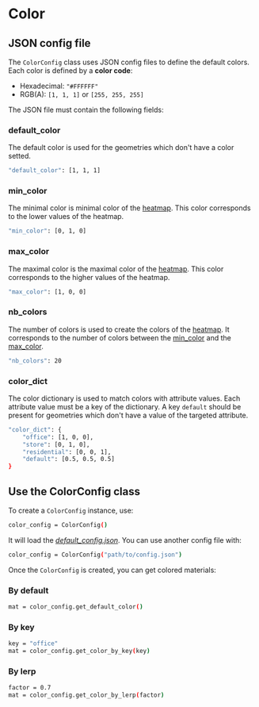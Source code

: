 # Color

## JSON config file

The `ColorConfig` class uses JSON config files to define the default colors. Each color is defined by a __color code__:

- Hexadecimal: `"#FFFFFF"`
- RGB(A): `[1, 1, 1]` or `[255, 255, 255]`

The JSON file must contain the following fields:

### default_color

The default color is used for the geometries which don't have a color setted.

```bash
"default_color": [1, 1, 1]
```

### min_color

The minimal color is minimal color of the [heatmap](https://en.wikipedia.org/wiki/Heat_map). This color corresponds to the lower values of the heatmap.

```bash
"min_color": [0, 1, 0]
```

### max_color

The maximal color is the maximal color of the [heatmap](https://en.wikipedia.org/wiki/Heat_map). This color corresponds to the higher values of the heatmap.

```bash
"max_color": [1, 0, 0]
```

### nb_colors

The number of colors is used to create the colors of the [heatmap](https://en.wikipedia.org/wiki/Heat_map). It corresponds to the number of colors between the [min_color](#min_color) and the [max_color](#max_color).

```bash
"nb_colors": 20
```

### color_dict

The color dictionary is used to match colors with attribute values. Each attribute value must be a key of the dictionary. A key `default` should be present for geometries which don't have a value of the targeted attribute.

```bash
"color_dict": {
    "office": [1, 0, 0],
    "store": [0, 1, 0],
    "residential": [0, 0, 1],
    "default": [0.5, 0.5, 0.5]
}
```

## Use the ColorConfig class

To create a `ColorConfig` instance, use:

```bash
color_config = ColorConfig()
```

It will load the [_default_config.json_](./default_config.json). You can use another config file with:

```bash
color_config = ColorConfig("path/to/config.json")
```

Once the `ColorConfig` is created, you can get colored materials:

### By default

```bash
mat = color_config.get_default_color()
```

### By key

```bash
key = "office"
mat = color_config.get_color_by_key(key)
```

### By lerp

```bash
factor = 0.7
mat = color_config.get_color_by_lerp(factor)
```

